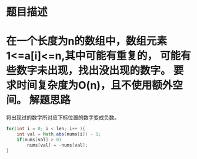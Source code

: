 题目描述
===
在一个长度为n的数组中，数组元素1<=a[i]<=n,其中可能有重复的，
可能有些数字未出现，找出没出现的数字。
要求时间复杂度为O(n)，且不使用额外空间。
解题思路
==
将出现过的数字所对应下标位置的数字变成负数。
```java
for(int i = 0; i < len; i++ ){
	int val = Math.abs(nums[i]) - 1;
	if(nums[val] > 0)
		nums[val] = -nums[val];
}